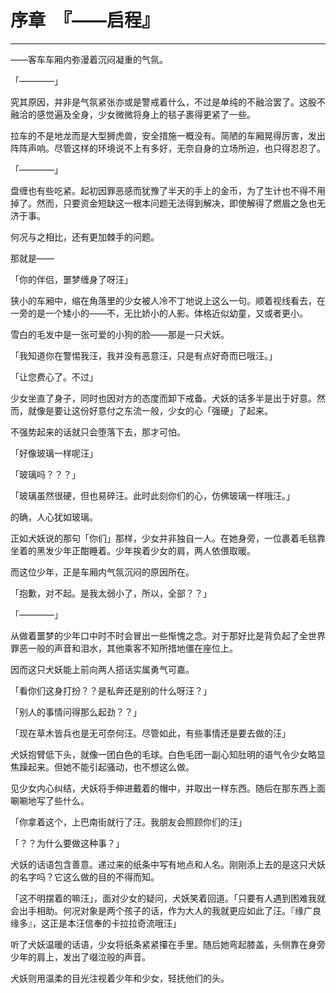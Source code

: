 # 序章　『——启程』

------

——客车车厢内弥漫着沉闷凝重的气氛。



「————」

究其原因，并非是气氛紧张亦或是警戒着什么，不过是单纯的不融洽罢了。这股不融洽的感觉遍及全身，少女微微将身上的毯子裹得更紧了一些。

拉车的不是地龙而是大型狮虎兽，安全措施一概没有。简陋的车厢晃得厉害，发出阵阵声响。尽管这样的环境说不上有多好，无奈自身的立场所迫，也只得忍忍了。

「————」

盘缠也有些吃紧。起初因罪恶感而犹豫了半天的手上的金币，为了生计也不得不用掉了。然而，只要资金短缺这一根本问题无法得到解决，即使解得了燃眉之急也无济于事。

何况与之相比，还有更加棘手的问题。

那就是——

「你的伴侣，噩梦缠身了呀汪」

狭小的车厢中，缩在角落里的少女被人冷不丁地说上这么一句。顺着视线看去，在一旁的是一个矮小的——不，无比娇小的人影。体格近似幼童，又或者更小。

雪白的毛发中是一张可爱的小狗的脸——那是一只犬妖。

「我知道你在警惕我汪，我并没有恶意汪，只是有点好奇而已哦汪。」

「让您费心了。不过」

少女坐直了身子，同时也因对方的态度而卸下戒备。犬妖的话多半是出于好意。然而，就像是要让这份好意付之东流一般，少女的心「强硬」了起来。

不强势起来的话就只会堕落下去，那才可怕。

「好像玻璃一样呢汪」

「玻璃吗？？？」

「玻璃虽然很硬，但也易碎汪。此时此刻你们的心，仿佛玻璃一样哦汪。」

的确，人心犹如玻璃。

正如犬妖说的那句「你们」那样，少女并非独自一人。在她身旁，一位裹着毛毯靠坐着的黑发少年正酣睡着。少年挨着少女的肩，两人依偎取暖。

而这位少年，正是车厢内气氛沉闷的原因所在。

「抱歉，对不起。是我太弱小了，所以，全部？？」

「————」

从做着噩梦的少年口中时不时会冒出一些惭愧之念。对于那好比是背负起了全世界罪恶一般的声音和泪水，其他乘客不知所措地僵在座位上。

因而这只犬妖能上前向两人搭话实属勇气可嘉。

「看你们这身打扮？？是私奔还是别的什么呀汪？」

「别人的事情问得那么起劲？？」

「现在草木皆兵也是无可奈何汪。尽管如此，有些事情还是要去做的汪」

犬妖抱臂低下头，就像一团白色的毛球。白色毛团一副心知肚明的语气令少女略显焦躁起来。但她不能引起骚动，也不想这么做。

见少女内心纠结，犬妖将手伸进戴着的帽中，并取出一样东西。随后在那东西上面唰唰地写了些什么。

「你拿着这个，上巴南街就行了汪。我朋友会照顾你们的汪」

「？？为什么要做这种事？」

犬妖的话语包含善意。递过来的纸条中写有地点和人名。刚刚添上去的是这只犬妖的名字吗？它这么做的目的不得而知。

「这不明摆着的嘛汪」，面对少女的疑问，犬妖笑着回道。「只要有人遇到困难我就会出手相助。何况对象是两个孩子的话，作为大人的我就更应如此了汪。『缘广良缘多』，这正是本汪信奉的卡拉拉奇流哦汪」

听了犬妖温暖的话语，少女将纸条紧紧攥在手里。随后她弯起膝盖，头侧靠在身旁少年的肩上，发出了啜泣般的声音。

犬妖则用温柔的目光注视着少年和少女，轻抚他们的头。